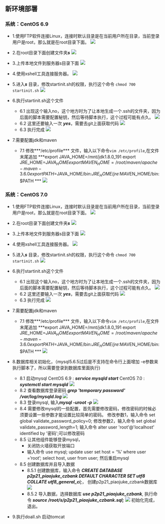 ## 新环境部署
### 系统：CentOS 6.9
- 1.使用FTP软件连接Linux，连接时默认目录是在当前用户所在目录，当前登录用户是root，那么就是在root目录下面。
	![](http://on.rongyipiao.com/docs/1079089832/__pic/wW235rRN.png)
- 2.在root目录下面创建文件夹***s***
	![](http://on.rongyipiao.com/docs/1079089832/__pic/Y5RbSGzj.png)
- 3.上传本地文件到服务器s目录下面
	![](http://on.rongyipiao.com/docs/1079089832/__pic/mSTwd8Gg.png)
- 4.使用xshell工具连接服务器。
	![](http://on.rongyipiao.com/docs/1079089832/__pic/zi06ATi0.png)
- 5.进入***s*** 目录，修改startinit.sh的权限，执行这个命令
`chmod 700 startinit.sh`
	![](http://on.rongyipiao.com/docs/1079089832/__pic/mqkmcPb0.png)
	
- 6.执行startinit.sh这个文件
	- 6.1 出现这个输入no，这个地方时为了让本地生成一个.ssh的文件夹，因为后面的脚本需要配置秘钥，然后等待脚本执行，这个过程可能有点久。
	![](http://on.rongyipiao.com/docs/1079089832/__pic/t41mM2t0.png)
	- 6.2 这里还要输入一次 ***yes***，需要去git上面获取代码
	![](http://on.rongyipiao.com/docs/1079089832/__pic/AesTvI6s.png)
	- 6.3 执行完成
	![](http://on.rongyipiao.com/docs/1079089832/__pic/VPMVE0CY.png)
- 7.需要配置jdk和maven
	- 7.1 修改***/etc/profile*** 文件，输入以下命令`vim /etc/profile`,在文件末尾追加
***export JAVA_HOME=/mnt/jdk1.8.0_191
export JRE_HOME=$JAVA_HOME
export MAVEN_HOME=/root/maven/apache-maven-3.6.0
export PATH=$JAVA_HOME/bin:$JRE_HOME/jre:$MAVEN_HOME/bin:$PATH ***
	![](http://on.rongyipiao.com/docs/1079089832/__pic/HMbJRbhM.png)





### 系统：CentOS 7.0
- 1.使用FTP软件连接Linux，连接时默认目录是在当前用户所在目录，当前登录用户是root，那么就是在root目录下面。
	![](http://on.rongyipiao.com/docs/1079089832/__pic/wW235rRN.png)
- 2.在root目录下面创建文件夹***s***
	![](http://on.rongyipiao.com/docs/1079089832/__pic/Y5RbSGzj.png)
- 3.上传本地文件到服务器s目录下面
	![](http://on.rongyipiao.com/docs/1079089832/__pic/mSTwd8Gg.png)
- 4.使用xshell工具连接服务器。
	![](http://on.rongyipiao.com/docs/1079089832/__pic/zi06ATi0.png)
- 5.进入***s*** 目录，修改startinit.sh的权限，执行这个命令 
`chmod 700 startinit.sh`
	![](http://on.rongyipiao.com/docs/1079089832/__pic/mqkmcPb0.png)
	
- 6.执行startinit.sh这个文件
	- 6.1 出现这个输入no，这个地方时为了让本地生成一个.ssh的文件夹，因为后面的脚本需要配置秘钥，然后等待脚本执行，这个过程可能有点久。
	![](http://on.rongyipiao.com/docs/1079089832/__pic/t41mM2t0.png)
	- 6.2 这里还要输入一次 ***yes***，需要去git上面获取代码
	![](http://on.rongyipiao.com/docs/1079089832/__pic/AesTvI6s.png)
	- 6.3 执行完成
	![](http://on.rongyipiao.com/docs/1079089832/__pic/VPMVE0CY.png)
- 7.需要配置jdk和maven
	- 7.1 修改***/etc/profile*** 文件，输入以下命令`vim /etc/profile`,在文件末尾追加
***export JAVA_HOME=/mnt/jdk1.8.0_191
export JRE_HOME=$JAVA_HOME
export MAVEN_HOME=/root/maven/apache-maven-3.6.0
export PATH=$JAVA_HOME/bin:$JRE_HOME/jre:$MAVEN_HOME/bin:$PATH ***
	![](http://on.rongyipiao.com/docs/1079089832/__pic/HMbJRbhM.png)
- 8.数据库相关初始化，（mysql5.6.5过后是不支持在命令行上面增加 -e参数来执行脚本了，所以需要登录到数据库里面执行)
	- 8.1 启动mysql
	CentOS 6.9 : ***service mysqld start***
	CentOS 7.0 : ***systemctl start mysqld***
	![](http://on.rongyipiao.com/docs/1079089832/__pic/pOHPicdb.png)
	- 8.2 查看数据库登录密码
	***grep 'temporary password' /var/log/mysqld.log***
	![](http://on.rongyipiao.com/docs/1079089832/__pic/HccF6QFA.png)
	- 8.3 登录mysql, 输入***mysql -uroot -p***
	![](http://on.rongyipiao.com/docs/1079089832/__pic/P2Wlu8PA.png)
	- 8.4 需要修改mysql的一些配置，首先需要修改密码，修改密码的时候必须要设置一些参数才能设置比较简单的密码。
	修改参数1，输入命令 set global validate_password_policy=0;
	修改参数2，输入命令 set global validate_password_length=1;
	输入命令 alter user 'root'@'localhost' identified by '密码';可以修改密码
	- 8.5 让其他组件能够登录mysql，
		- 关闭防火墙获取开放端口
		- 输入命令
			 use mysql;
			 update user set host = ‘%’ where user =’root’;
			 select host, user from user;
			 然后重启mysql
	- 8.5 创建数据库并且导入数据
		- 8.5.1 创建数据库，输入命令
		 ***CREATE DATABASE p2p21_piaojuke_czbank DEFAULT CHARACTER SET utf8 COLLATE utf8_general_ci;***， 创建p2p21_piaojuke_czbank数据库
		 ![](http://on.rongyipiao.com/docs/1079089832/__pic/SBkCgBt6.png)
		- 8.5.2 导入数据，选择数据库 ***use p2p21_piaojuke_czbank***, 执行命令 ***source /root/s/p2p21_piaojuke_czbank.sql;***
		![](http://on.rongyipiao.com/docs/1079089832/__pic/nz41WiL9.png)
	 初始化完成，退出。
- 9.执行doall.sh 启动tomcat
